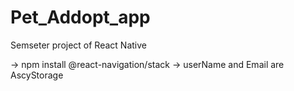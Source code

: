 # Pet_Addopt_app
Semseter project of React Native

-> npm install @react-navigation/stack
-> userName and Email are AscyStorage 

